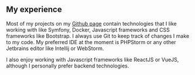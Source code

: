 ## My experience

Most of my projects on my [Github page](https://github.com/survivorbat "My GitHub profile") contain technologies
that I like working with like Symfony, Docker, Javascript frameworks and CSS frameworks like 
Bootstrap. I always use Git to keep track of changes I make to my code. My preferred
IDE at the moment is PHPStorm or any other Jetbrains editor like Intellij or WebStorm.

I also enjoy working with Javascript frameworks like ReactJS or VueJS, although I personally
prefer backend technologies.
